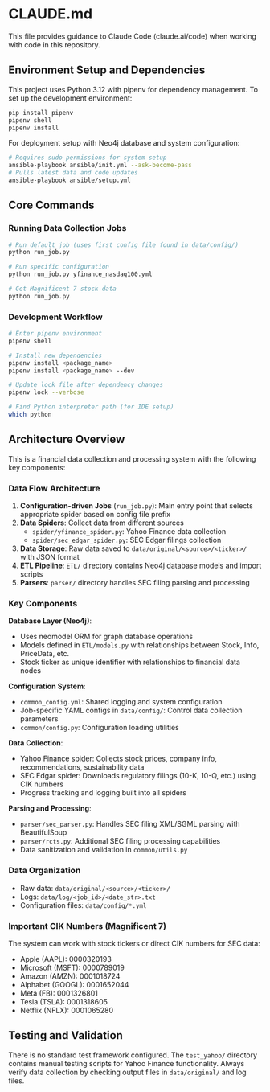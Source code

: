 # CLAUDE.md

This file provides guidance to Claude Code (claude.ai/code) when working with code in this repository.

## Environment Setup and Dependencies

This project uses Python 3.12 with pipenv for dependency management. To set up the development environment:

```bash
pip install pipenv
pipenv shell
pipenv install
```

For deployment setup with Neo4j database and system configuration:
```bash
# Requires sudo permissions for system setup
ansible-playbook ansible/init.yml --ask-become-pass
# Pulls latest data and code updates
ansible-playbook ansible/setup.yml
```

## Core Commands

### Running Data Collection Jobs
```bash
# Run default job (uses first config file found in data/config/)
python run_job.py

# Run specific configuration
python run_job.py yfinance_nasdaq100.yml

# Get Magnificent 7 stock data
python run_job.py
```

### Development Workflow
```bash
# Enter pipenv environment
pipenv shell

# Install new dependencies
pipenv install <package_name>
pipenv install <package_name> --dev

# Update lock file after dependency changes
pipenv lock --verbose

# Find Python interpreter path (for IDE setup)
which python
```

## Architecture Overview

This is a financial data collection and processing system with the following key components:

### Data Flow Architecture
1. **Configuration-driven Jobs** (`run_job.py`): Main entry point that selects appropriate spider based on config file prefix
2. **Data Spiders**: Collect data from different sources
   - `spider/yfinance_spider.py`: Yahoo Finance data collection 
   - `spider/sec_edgar_spider.py`: SEC Edgar filings collection
3. **Data Storage**: Raw data saved to `data/original/<source>/<ticker>/` with JSON format
4. **ETL Pipeline**: `ETL/` directory contains Neo4j database models and import scripts
5. **Parsers**: `parser/` directory handles SEC filing parsing and processing

### Key Components

**Database Layer (Neo4j)**:
- Uses neomodel ORM for graph database operations
- Models defined in `ETL/models.py` with relationships between Stock, Info, PriceData, etc.
- Stock ticker as unique identifier with relationships to financial data nodes

**Configuration System**:
- `common_config.yml`: Shared logging and system configuration
- Job-specific YAML configs in `data/config/`: Control data collection parameters
- `common/config.py`: Configuration loading utilities

**Data Collection**:
- Yahoo Finance spider: Collects stock prices, company info, recommendations, sustainability data
- SEC Edgar spider: Downloads regulatory filings (10-K, 10-Q, etc.) using CIK numbers
- Progress tracking and logging built into all spiders

**Parsing and Processing**:
- `parser/sec_parser.py`: Handles SEC filing XML/SGML parsing with BeautifulSoup
- `parser/rcts.py`: Additional SEC filing processing capabilities
- Data sanitization and validation in `common/utils.py`

### Data Organization
- Raw data: `data/original/<source>/<ticker>/`
- Logs: `data/log/<job_id>/<date_str>.txt`
- Configuration files: `data/config/*.yml`

### Important CIK Numbers (Magnificent 7)
The system can work with stock tickers or direct CIK numbers for SEC data:
- Apple (AAPL): 0000320193
- Microsoft (MSFT): 0000789019  
- Amazon (AMZN): 0001018724
- Alphabet (GOOGL): 0001652044
- Meta (FB): 0001326801
- Tesla (TSLA): 0001318605
- Netflix (NFLX): 0001065280

## Testing and Validation

There is no standard test framework configured. The `test_yahoo/` directory contains manual testing scripts for Yahoo Finance functionality. Always verify data collection by checking output files in `data/original/` and log files.